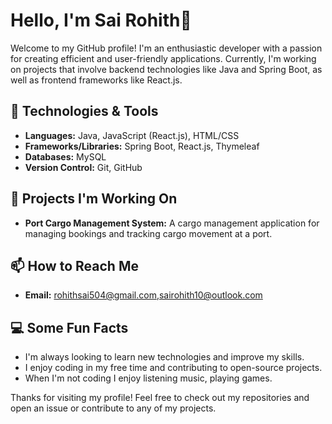 # Hello, I'm Sai Rohith👋

Welcome to my GitHub profile! I'm an enthusiastic developer with a passion for creating efficient and user-friendly applications. Currently, I'm working on projects that involve backend technologies like Java and Spring Boot, as well as frontend frameworks like React.js.

## 🔧 Technologies & Tools

- **Languages:** Java, JavaScript (React.js), HTML/CSS
- **Frameworks/Libraries:** Spring Boot, React.js, Thymeleaf
- **Databases:**  MySQL
- **Version Control:** Git, GitHub

## 🚀 Projects I'm Working On

- **Port Cargo Management System:** A cargo management application for managing bookings and tracking cargo movement at a port.

## 📫 How to Reach Me

- **Email:** rohithsai504@gmail.com,sairohith10@outlook.com

## 💻 Some Fun Facts

- I'm always looking to learn new technologies and improve my skills.
- I enjoy coding in my free time and contributing to open-source projects.
- When I'm not coding I enjoy listening music, playing games.

Thanks for visiting my profile! Feel free to check out my repositories and open an issue or contribute to any of my projects.
